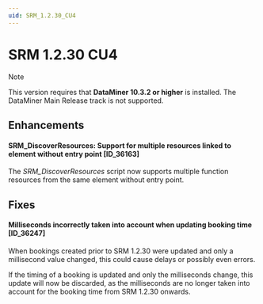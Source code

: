 ```yaml
---
uid: SRM_1.2.30_CU4
---
```


# SRM 1.2.30 CU4

> [!NOTE]
> This version requires that **DataMiner 10.3.2 or higher** is installed. The DataMiner Main Release track is not supported.

## Enhancements

#### SRM_DiscoverResources: Support for multiple resources linked to element without entry point [ID_36163]

The *SRM_DiscoverResources* script now supports multiple function resources from the same element without entry point.

## Fixes

#### Milliseconds incorrectly taken into account when updating booking time [ID_36247]

When bookings created prior to SRM 1.2.30 were updated and only a millisecond value changed, this could cause delays or possibly even errors.

If the timing of a booking is updated and only the milliseconds change, this update will now be discarded, as the milliseconds are no longer taken into account for the booking time from SRM 1.2.30 onwards.
